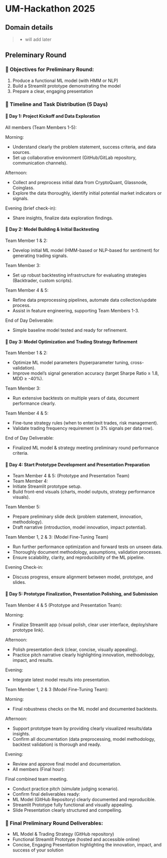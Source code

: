 # UM-Hackathon 2025

## Domain details

> - will add later

## Preleminary Round

### 🎯 Objectives for Preliminary Round:

1. Produce a functional ML model (with HMM or NLP)
2. Build a Streamlit prototype demonstrating the model
3. Prepare a clear, engaging presentation

### 📅 Timeline and Task Distribution (5 Days)

#### 🚩 Day 1: Project Kickoff and Data Exploration

All members (Team Members 1-5):

Morning:

- Understand clearly the problem statement, success criteria, and data sources.
- Set up collaborative environment (GitHub/GitLab repository, communication channels).

Afternoon:

- Collect and preprocess initial data from CryptoQuant, Glassnode, Coinglass.
- Explore the data thoroughly, identify initial potential market indicators or signals.

Evening (brief check-in):

- Share insights, finalize data exploration findings.

#### 🚩 Day 2: Model Building & Initial Backtesting

Team Member 1 & 2:

- Develop initial ML model (HMM-based or NLP-based for sentiment) for generating trading signals.

Team Member 3:

- Set up robust backtesting infrastructure for evaluating strategies (Backtrader, custom scripts).

Team Member 4 & 5:

- Refine data preprocessing pipelines, automate data collection/update process.
- Assist in feature engineering, supporting Team Members 1-3.

End of Day Deliverable:

- Simple baseline model tested and ready for refinement.

#### 🚩 Day 3: Model Optimization and Trading Strategy Refinement

Team Member 1 & 2:

- Optimize ML model parameters (hyperparameter tuning, cross-validation).
- Improve model’s signal generation accuracy (target Sharpe Ratio ≥ 1.8, MDD ≥ -40%).

Team Member 3:

- Run extensive backtests on multiple years of data, document performance clearly.

Team Member 4 & 5:

- Fine-tune strategy rules (when to enter/exit trades, risk management).
- Validate trading frequency requirement (≥ 3% signals per data row).

End of Day Deliverable:

- Finalized ML model & strategy meeting preliminary round performance criteria.

#### 🚩 Day 4: Start Prototype Development and Presentation Preparation

- Team Member 4 & 5: (Prototype and Presentation Team)
- Team Member 4:
- Initiate Streamlit prototype setup.
- Build front-end visuals (charts, model outputs, strategy performance visuals).

Team Member 5:

- Prepare preliminary slide deck (problem statement, innovation, methodology).
- Draft narrative (introduction, model innovation, impact potential).

Team Member 1, 2 & 3: (Model Fine-Tuning Team)

- Run further performance optimization and forward tests on unseen data.
- Thoroughly document methodology, assumptions, validation processes.
- Ensure scalability, clarity, and reproducibility of the ML pipeline.

Evening Check-in:

- Discuss progress, ensure alignment between model, prototype, and slides.

#### 🚩 Day 5: Prototype Finalization, Presentation Polishing, and Submission

Team Member 4 & 5 (Prototype and Presentation Team):

Morning:

- Finalize Streamlit app (visual polish, clear user interface, deploy/share prototype link).

Afternoon:

- Polish presentation deck (clear, concise, visually appealing).
- Practice pitch narrative clearly highlighting innovation, methodology, impact, and results.

Evening:

- Integrate latest model results into presentation.

Team Member 1, 2 & 3 (Model Fine-Tuning Team):

Morning:

- Final robustness checks on the ML model and documented backtests.

Afternoon:

- Support prototype team by providing clearly visualized results/data insights.
- Confirm all documentation (data preprocessing, model methodology, backtest validation) is thorough and ready.

Evening:

- Review and approve final model and documentation.
- All members (Final hour):

Final combined team meeting.

- Conduct practice pitch (simulate judging scenario).
- Confirm final deliverables ready:
- ML Model (GitHub Repository) clearly documented and reproducible.
- Streamlit Prototype fully functional and visually appealing.
- Slide Presentation clearly structured and compelling.

### 🚀 Final Preliminary Round Deliverables:

- ML Model & Trading Strategy (GitHub repository)
- Functional Streamlit Prototype (hosted and accessible online)
- Concise, Engaging Presentation highlighting the innovation, impact, and success of your solution
